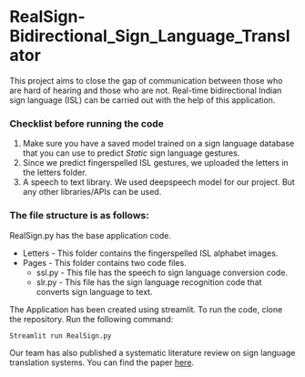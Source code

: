 # RealSign-Bidirectional_Sign_Language_Translator

This project aims to close the gap of communication between those who are hard of hearing and those who are not. Real-time bidirectional Indian sign language (ISL) can be carried out with the help of this application. 

### Checklist before running the code
1. Make sure you have a saved model trained on a sign language database that you can use to predict *Static* sign language gestures. 
2. Since we predict fingerspelled ISL gestures, we uploaded the letters in the letters folder. 
3. A speech to text library. We used deepspeech model for our project. But any other libraries/APIs can be used. 

### The file structure is as follows:
RealSign.py has the base application code. 
  - Letters - This folder contains the fingerspelled ISL alphabet images. 
  - Pages - This folder contains two code files.
    - ssl.py - This file has the speech to sign language conversion code.
    - slr.py - This file has the sign language recognition code that converts sign language to text.

The Application has been created using streamlit. To run the code, clone the repository. Run the following command:

`Streamlit run RealSign.py`

Our team has also published a systematic literature review on sign language translation systems. You can find the paper [here](https://www.igi-global.com/gateway/article/311448).
